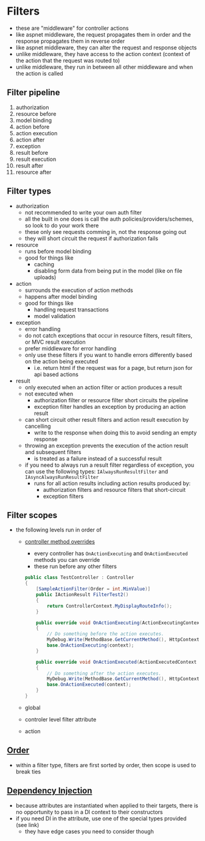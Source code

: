 # Filters

- these are "middleware" for controller actions
- like aspnet middleware, the request propagates them in order and the response propagates them in reverse order
- like aspnet middleware, they can alter the request and response objects
- unlike middleware, they have access to the action context (context of the action that the request was routed to)
- unlike middleware, they run in between all other middleware and when the action is called

## Filter pipeline

1. authorization
2. resource before
3. model binding
4. action before
5. action execution
6. action after
7. exception
8. result before
9. result execution
10. result after
11. resource after

## Filter types

- authorization
  - not recommended to write your own auth filter
  - all the built in one does is call the auth policies/providers/schemes, so look to do your work there
  - these only see requests comming in, not the response going out
  - they will short circuit the request if authorization fails
- resource
  - runs before model binding
  - good for things like
    - caching
    - disabling form data from being put in the model (like on file uploads)
- action
  - surrounds the execution of action methods
  - happens after model binding
  - good for things like
    - handling request transactions
    - model validation
- exception
  - error handling
  - do not catch exceptions that occur in resource filters, result filters, or MVC result execution
  - prefer middleware for error handling
  - only use these filters if you want to handle errors differently based on the action being executed
    - i.e. return html if the request was for a page, but return json for api based actions
- result
  - only executed when an action filter or action produces a result
  - not executed when
    - authorization filter or resource filter short circuits the pipeline
    - exception filter handles an exception by producing an action result
  - can short circuit other result filters and action result execution by cancelling
    - write to the response when doing this to avoid sending an empty response
  - throwing an exception prevents the execution of the action result and subsequent filters
    - is treated as a failure instead of a successful result
  - if you need to always run a result filter regardless of exception, you can use the following types: `IAlwaysRunResultFilter` and `IAsyncAlwaysRunResultFilter`
    - runs for all action results including action results produced by:
      - authorization filters and resource filters that short-circuit
      - exception filters

## Filter scopes

- the following levels run in order of
  - [controller method overrides](https://docs.microsoft.com/en-us/aspnet/core/mvc/controllers/filters?view=aspnetcore-5.0#controller-level-filters)
    - every controller has `OnActionExecuting` and `OnActionExecuted` methods you can override
    - these run before any other filters

    ```cs
    public class TestController : Controller
    {
        [SampleActionFilter(Order = int.MinValue)]
        public IActionResult FilterTest2()
        {
            return ControllerContext.MyDisplayRouteInfo();
        }

        public override void OnActionExecuting(ActionExecutingContext context)
        {
            // Do something before the action executes.
            MyDebug.Write(MethodBase.GetCurrentMethod(), HttpContext.Request.Path);
            base.OnActionExecuting(context);
        }

        public override void OnActionExecuted(ActionExecutedContext context)
        {
            // Do something after the action executes.
            MyDebug.Write(MethodBase.GetCurrentMethod(), HttpContext.Request.Path);
            base.OnActionExecuted(context);
        }
    }
    ```

  - global
  - controler level filter attribute
  - action

## [Order](https://docs.microsoft.com/en-us/aspnet/core/mvc/controllers/filters?view=aspnetcore-5.0#overriding-the-default-order)

- within a filter type, filters are first sorted by order, then scope is used to break ties

## [Dependency Injection](https://docs.microsoft.com/en-us/aspnet/core/mvc/controllers/filters?view=aspnetcore-5.0#dependency-injection)

- because attributes are instantiated when applied to their targets, there is no opportunity to pass in a DI context to their constructors
- if you need DI in the attribute, use one of the special types provided (see link)
  - they have edge cases you need to consider though
